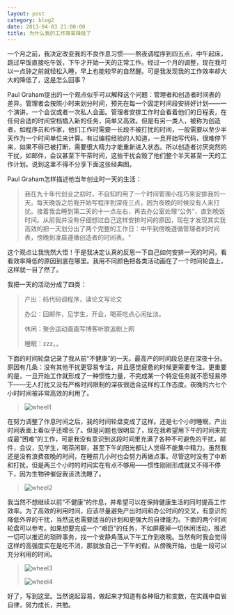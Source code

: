 ```yaml
---
layout: post
category: blog2
date: 2013-04-03 21:00:00
title: 为什么我的工作效率降低了
---
```


一个月之前，我决定改变我的不良作息习惯——熬夜调程序到四五点，中午起床，跳过早饭直接吃午饭，下午才开始一天的正常工作。经过一个月的调整，现在我可以一点钟之前就轻松入睡，早上也能较早的自然醒。可是我发现我的工作效率却大大的降低了，这是怎么回事？

Paul Graham提出的一个观点似乎可以解释这个问题：管理者和创造者时间表的差异。管理者会按照小时来划分时间，预先在每一个固定时间段安排好计划——一个演讲，一个会议或者一次私人会面。管理者安排工作时会看着他们的日程表，在任何合适的时间空档插入新的任务，简单又高效。但是有另一类人，被称为创造者，如程序员和作家，他们工作时需要一长段不被打扰的时间，一般需要以至少半天作为一个时间单位来计算。有过编程经验的人知道，一旦开始写代码，很难停下来，如果不得已被打断，需要很大精力才能重新进入状态。所以创造者讨厌突然的干扰，如邮件，会议甚至下午茶时间，这些干扰会毁了他们整个半天甚至一天的工作计划。说到这里不得不分享下面这张经典图。


<figcaption>
Paul Graham怎样描述他当年创业时一天的生活：
</figcaption>

>我在九十年代创业之初时，不自知的用了一个时间管理小技巧来安排我的一天。每天晚饭之后我开始写程序到深夜三点，因为夜晚的时候没有人来打扰。接着我会睡到第二天的十一点左右，再去办公室处理“公务”，直到晚饭时间。从前我并没有仔细想过自己这样安排时间的原因，现在才发现其实我高效的把一天划分出了两个完整的工作日：中午到傍晚遵循管理者的时间表，傍晚到凌晨遵循创造者的时间表。"

这个观点让我恍然大悟！于是我决定认真的反思一下自己如何安排一天的时间，看看效率降低的原因到底在哪里。我用不同颜色把各类活动画在了一个时间轮盘上，这样就一目了然了。

我把一天的活动分成了四类：

>产出：码代码调程序，读论文写论文
>
>办公：回邮件，见学生，开会，喝茶吃点心闲扯淡。
>
>休闲：聚会运动画画写博客听歌追剧上网
>
>睡眠：zzz。。

下面的时间轮盘记录了我从前“不健康”的一天。最高产的时间段总是在深夜十分。原因有几条：没有其他干扰更容易专注，并且感觉疲惫的时候更需要专注。更重要的是，一旦开始工作就形成了一种惯性力量，不完成某一个特定任务就不愿轻易停下——无人打扰又没有严格时间限制的深夜很适合这样的工作态度。夜晚的六七个小时时间被非常高效的利用了。 

>![wheel1](/assets/wheel1.png)
 

在努力调整了作息时间之后，我的时间轮盘变成了这样。还是七个小时睡眠，产出时间表面上看似乎还增长了。但是问题也很明显了，现在我希望用下午的时间来完成最“困难”的工作，可是我没有意识到这段时间里充满了各种不可避免的干扰，邮件，会议，见学生，喝茶闲聊，甚至下午的阳光都让人觉得不能集中精力。虽然我还是没有浪费夜晚的时间，在睡前几小时也会努力再做点事。尽管这时没有了中断和打扰，但是两三个小时的时间实在有点不够用——惯性刚刚形成就又不得不停下，因为生物钟催促我该洗洗睡了。

>![wheel2](/assets/wheel2.png)

我当然不想继续以前“不健康”的作息，并希望可以在保持健康生活的同时提高工作效率。为了高效的利用时间，应该尽量避免产出时间和办公时间的交叉，有意识的降低外界的干扰，当然这也需要适当的计划和更强大的自律能力。下面的两个时间轮盘可以参考。如果想要完成一个“艰巨”的任务，不如屏蔽掉一切休闲活动，推迟一切可以推迟的琐碎事务，找一个安静角落从下午工作到夜晚。当然有时我会觉得这样的高强度实在是吃不消，那就放自己一下午的假，从傍晚开始，也是一段可以充分利用的时间。

>![wheel3](/assets/wheel3.png)
>
>![wheel4](/assets/wheel4.png)


好了，写到这里。当然说起容易，做起来才知道有各种阻力和变数，在实践中自省自律，努力成长，共勉。


